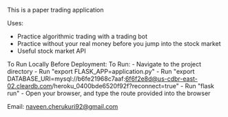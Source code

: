 This is a paper trading application 

Uses:
  - Practice algorithmic trading with a trading bot
  - Practice without your real money before you jump into the stock market
  - Useful stock market API


To Run Locally Before Deployment: 
  To Run:
    - Navigate to the project directory
    - Run "export FLASK_APP=application.py"
    - Run "export DATABASE_URI=mysql://b6fe21968c7aaf:6f6f2e8d@us-cdbr-east-02.cleardb.com/heroku_0400bde6520f92f?reconnect=true"
    - Run "flask run"
    - Open your browser, and type the route provided into the browser

Email: naveen.cherukuri92@gmail.com
